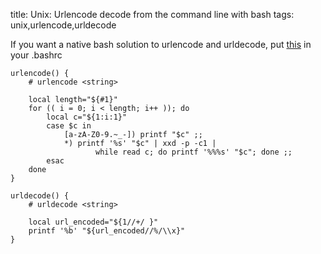 title: Unix: Urlencode decode from the command line with bash
tags: unix,urlencode,urldecode

If you want a native bash solution to urlencode and urldecode, put [this](https://gist.github.com/cdown/1163649) in your .bashrc

    urlencode() {
        # urlencode <string>
    
        local length="${#1}"
        for (( i = 0; i < length; i++ )); do
            local c="${1:i:1}"
            case $c in
                [a-zA-Z0-9.~_-]) printf "$c" ;;
                *) printf '%s' "$c" | xxd -p -c1 |
                       while read c; do printf '%%%s' "$c"; done ;;
            esac
        done
    }
    
    urldecode() {
        # urldecode <string>
    
        local url_encoded="${1//+/ }"
        printf '%b' "${url_encoded//%/\\x}"
    }
